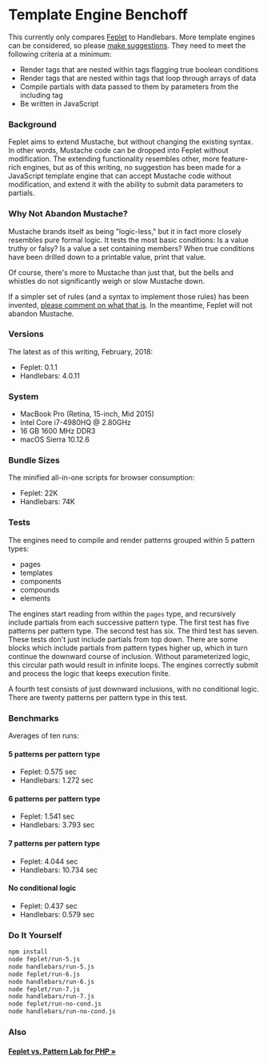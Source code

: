 # Template Engine Benchoff

This currently only compares 
<a href="https://github.com/electric-eloquence/feplet#readme" target="_blank">Feplet</a> 
to Handlebars. More template engines can be considered, so please 
<a href="https://github.com/electric-eloquence/template-engine-benchoff/issues" target="_blank">make suggestions</a>. 
They need to meet the following criteria at a minimum:

* Render tags that are nested within tags flagging true boolean conditions
* Render tags that are nested within tags that loop through arrays of data
* Compile partials with data passed to them by parameters from the including tag
* Be written in JavaScript

### Background

Feplet aims to extend Mustache, but without changing the existing syntax. In 
other words, Mustache code can be dropped into Feplet without modification. The 
extending functionality resembles other, more feature-rich engines, but as of 
this writing, no suggestion has been made for a JavaScript template engine that 
can accept Mustache code without modification, and extend it with the ability to 
submit data parameters to partials.

### Why Not Abandon Mustache?

Mustache brands itself as being "logic-less," but it in fact more closely 
resembles pure formal logic. It tests the most basic conditions: Is a value 
truthy or falsy? Is a value a set containing members? When true conditions have 
been drilled down to a printable value, print that value.

Of course, there's more to Mustache than just that, but the bells and whistles 
do not significantly weigh or slow Mustache down.

If a simpler set of rules (and a syntax to implement those rules) has been 
invented, 
<a href="https://github.com/electric-eloquence/template-engine-benchoff/issues" target="_blank"> 
please comment on what that is</a>. 
In the meantime, Feplet will not abandon Mustache.

### Versions

The latest as of this writing, February, 2018:

* Feplet: 0.1.1
* Handlebars: 4.0.11

### System

* MacBook Pro (Retina, 15-inch, Mid 2015)
* Intel Core i7-4980HQ @ 2.80GHz
* 16 GB 1600 MHz DDR3
* macOS Sierra 10.12.6

### Bundle Sizes

The minified all-in-one scripts for browser consumption:

* Feplet: 22K
* Handlebars: 74K

### Tests

The engines need to compile and render patterns grouped within 5 pattern types:

* pages
* templates
* components
* compounds
* elements

The engines start reading from within the `pages` type, and recursively include 
partials from each successive pattern type. The first test has five patterns per 
pattern type. The second test has six. The third test has seven. These tests 
don't just include partials from top down. There are some blocks which include 
partials from pattern types higher up, which in turn continue the downward 
course of inclusion. Without parameterized logic, this circular path would 
result in infinite loops. The engines correctly submit and process the logic 
that keeps execution finite.

A fourth test consists of just downward inclusions, with no conditional logic. 
There are twenty patterns per pattern type in this test.

### Benchmarks

Averages of ten runs:

#### 5 patterns per pattern type

* Feplet: 0.575 sec
* Handlebars: 1.272 sec

#### 6 patterns per pattern type

* Feplet: 1.541 sec
* Handlebars: 3.793 sec

#### 7 patterns per pattern type

* Feplet: 4.044 sec
* Handlebars: 10.734 sec

#### No conditional logic

* Feplet: 0.437 sec
* Handlebars: 0.579 sec

### Do It Yourself

```bash
npm install
node feplet/run-5.js
node handlebars/run-5.js
node feplet/run-6.js
node handlebars/run-6.js
node feplet/run-7.js
node handlebars/run-7.js
node feplet/run-no-cond.js
node handlebars/run-no-cond.js
```

### Also

<h4><a href="https://github.com/electric-eloquence/feplet-vs-patternlab-php" target="_blank">Feplet vs. Pattern Lab for PHP &raquo;</a></h4>
